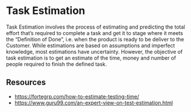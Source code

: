 # Task Estimation 

Task Estimation involves the process of estimating and predicting the total effort that’s required to complete a task and get it to stage where it meets the “Definition of Done”, i.e. when the product is ready to be deliver to the Customer. While estimations are based on assumptions and imperfect knowledge, most estimations have uncertainty. However, the objective of task estimation is to get an estimate of the time, money and number of people required to finish the defined task. 

## Resources
- https://fortegrp.com/how-to-estimate-testing-time/ 
- https://www.guru99.com/an-expert-view-on-test-estimation.html
